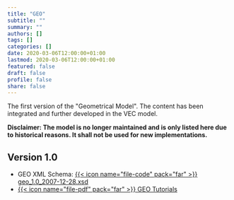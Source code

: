 ```yaml
---
title: "GEO"
subtitle: ""
summary: ""
authors: []
tags: []
categories: []
date: 2020-03-06T12:00:00+01:00
lastmod: 2020-03-06T12:00:00+01:00
featured: false
draft: false
profile: false
share: false
---
```

The first version of the "Geometrical Model". The content has been integrated and further developed in the VEC model. 

**Disclaimer: The model is no longer maintained and is only listed here due to historical reasons. It shall not be used for new implementations.**

## Version 1.0

* GEO XML Schema: [{{< icon name="file-code" pack="far" >}} geo_1.0_2007-12-28.xsd](geo_1.0_2007-12-28.xsd)
* [{{< icon name="file-pdf" pack="far" >}} GEO Tutorials](geo_1_0_tutorial.pdf)
